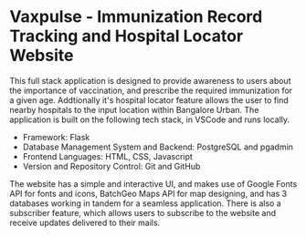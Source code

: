 # Vaxpulse - Immunization Record Tracking and Hospital Locator Website
This full stack application is designed to provide awareness to users about the importance of vaccination, and prescribe the required immunization for a given age. Addtionally it's hospital locator feature allows the user to find nearby hospitals to the input location within Bangalore Urban. The application is built on the following tech stack, in VSCode and runs locally. 
* Framework: Flask
* Database Management System and Backend: PostgreSQL and pgadmin
* Frontend Languages: HTML, CSS, Javascript
* Version and Repository Control: Git and GitHub

The website has a simple and interactive UI, and makes use of Google Fonts API for fonts and icons, BatchGeo Maps API for map designing, and has 3 databases working in tandem for a seamless application. There is also a subscriber feature, which allows users to subscribe to the website and receive updates delivered to their mails.
